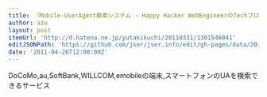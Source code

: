 ```yaml
---
title: 『Mobile-UserAgent検索システム - Happy Hacker WebEngineerのTechブログ』
author: azu
layout: post
itemUrl: 'http://d.hatena.ne.jp/yutakikuchi/20110331/1301546041'
editJSONPath: 'https://github.com/jser/jser.info/edit/gh-pages/data/2011/04/index.json'
date: '2011-04-26T12:08:00Z'
---
```

DoCoMo,au,SoftBank,WILLCOM,emobileの端末,スマートフォンのUAを検索できるサービス

